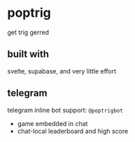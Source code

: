 # poptrig
get trig gerred
## built with
svelte, supabase, and very little effort
## telegram
telegram inline bot support: `@poptrigbot`  
- game embedded in chat
- chat-local leaderboard and high score

